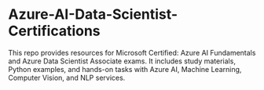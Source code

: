 # Azure-AI-Data-Scientist-Certifications
This repo provides resources for Microsoft Certified: Azure AI Fundamentals and Azure Data Scientist Associate exams. It includes study materials, Python examples, and hands-on tasks with Azure AI, Machine Learning, Computer Vision, and NLP services.
